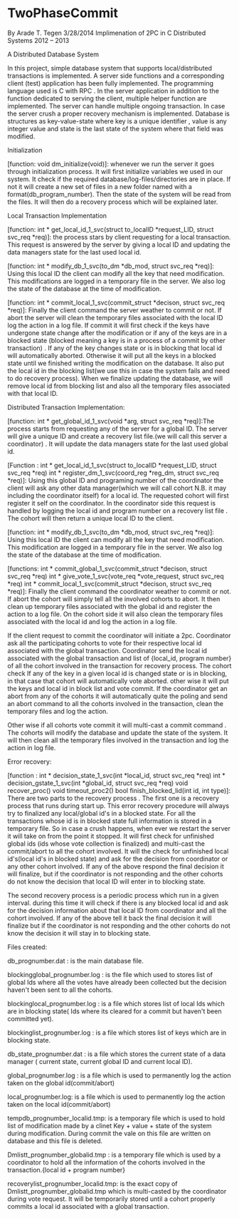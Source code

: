 TwoPhaseCommit
==============
By Arade T. Tegen
3/28/2014
Implimenation of 2PC in C
Distributed Systems 2012 – 2013

A Distributed Database System

In this project, simple database system that supports local/distributed transactions is implemented. A server side functions and a corresponding client (test) application has been fully implemented. The programming language used is C with RPC . In the server application in addition to the function dedicated to serving the client, multiple helper function are implemented. The server can handle multiple ongoing transaction. In case the server crush a proper recovery mechanism is implemented. Database is structures as key-value-state where key is a unique identifier , value is any integer value and state is the last state of the system where that field was modified.

Initialization 

[function: void dm_initialize(void)]: whenever we run the server it goes through initialization process.
It will first initialize variables we used in our system. It check if the required database/log-files/directories are in place. If not it will create a new set of files in a new folder named with a format(db_program_number). Then the state of the system will be read from the files. It will then do a recovery process which will be explained later.

Local Transaction Implementation

[function: int * get_local_id_1_svc(struct to_localID *request_LID, struct svc_req *req)]: the process stars by client requesting for a local transaction. This request is answered by the server by giving a local ID and updating the data managers state for the last used local id. 

[function: int * modify_db_1_svc(to_dm *db_mod, struct svc_req *req)]: Using this local ID the client can modify all the key that need modification. This modifications are logged in a temporary file in the server. We also log the state of the database at the time of modification.


[function: int * commit_local_1_svc(commit_struct *decison, struct svc_req *req)]: Finally the client command the server weather to commit or not. If abort the server will clean the temporary files associated with the local ID log the action in a log file. If commit it will first check if the keys have undergone state change after the modification or if any of the keys are in a blocked state (blocked meaning a key is in a process of a commit by other transaction) . If any of the key changes state or is in blocking that local id will automatically aborted. Otherwise it will put all the keys in a blocked state until we finished writing the modification on the database. It also put the local id in the blocking list(we use this in case the system fails and need to do recovery process). When we finalize updating the database, we will remove local id from blocking list and also all the temporary files associated with that local ID.

Distributed Transaction Implementation:

[function: int * get_global_id_1_svc(void *arg, struct svc_req *req)]:The process starts from requesting any of the server for a global ID. The server will give a unique ID and create a recovery list file.(we will call this server a coordinator) . It will update the data managers state for the last used global id.

[Function : int * get_local_id_1_svc(struct to_localID *request_LID, struct svc_req *req)
int * register_dm_1_svc(coord_reg *reg_dm, struct svc_req *req)]: Using this global ID and programing number of the coordinator the client will ask any other data manager(which we will call cohort N.B. it may including the coordinator itself) for a local id. The requested cohort will first register it self on the coordinator. In the coordinator side this request is handled by logging the local id and program number on a recovery list file . The cohort will then return a unique local ID to the client.

[function: int * modify_db_1_svc(to_dm *db_mod, struct svc_req *req)]: Using this local ID the client can modify all the key that need modification. This modification are logged in a temporary file in the server. We also log the state of the database at the time of modification.

[functions: int * commit_global_1_svc(commit_struct *decison, struct svc_req *req)
int * give_vote_1_svc(vote_req *vote_request, struct svc_req *req)
int * commit_local_1_svc(commit_struct *decison, struct svc_req *req)]: Finally the client command the coordinator weather to commit or not. If abort the cohort will simply tell all the involved cohorts to abort. It then clean up temporary files associated with the global id and register the action to a log file. On the cohort side it will also clean the temporary files associated with the local id and log the action in a log file.

If the client request to commit the coordinator will initiate a 2pc. Coordinator ask all the participating cohorts to vote for their respective local id associated with the global transaction. Coordinator send the local id associated with the global transaction and list of {local_id, program number} of all the cohort involved in the transaction for recovery process. The cohort check If any of the key in a given local id is changed state or is in blocking, in that case that cohort will automatically vote aborted. other wise it will put the keys and local id in block list and vote commit.
If the coordinator get an abort from any of the cohorts it will automatically quite the poling and send an abort command to all the cohorts involved in the transaction, clean the temporary files and log the action.

Other wise if all cohorts vote commit it will multi-cast a commit command . The cohorts will modify the database and update the state of the system. It will then clean all the temporary files involved in the transaction and log the action in log file.

Error recovery:

[function : int * decision_state_1_svc(int *local_id, struct svc_req *req)
int * decision_gstate_1_svc(int *global_id, struct svc_req *req)
void recover_proc()
void timeout_proc2()
bool finish_blocked_lid(int id, int type)]: There are two parts to the recovery process . The first one is a recovery process that runs during start up. This error recovery procedure will always try to finalized any local/global id's in a blocked state. For all the transactions whose id is in blocked state full information is stored in a temporary file. So in case a crush happens, when ever we restart the server it will take on from the point it stopped. It will first check for unfinished global ids (ids whose vote collection is finalized) and multi-cast the commit/abort to all the cohort involved. It will the check for unfinished local id's(local id's in blocked state) and ask for the decision from coordinator or any other cohort involved. If any of the above respond the final decision it will finalize, but if the coordinator is not responding and the other cohorts do not know the decision that local ID will enter in to blocking state.

The second recovery process is a periodic process which run in a given interval. during this time it will check if there is any blocked local id and ask for the decision information about that local ID from coordinator and all the cohort involved. If any of the above tell it back the final decision it will finalize but if the coordinator is not responding and the other cohorts do not know the decision it will stay in to blocking state.


Files created:

db_prognumber.dat : is the main database file.

blockingglobal_prognumber.log : is the file which used to stores list of global Ids where all the votes have already been collected but the decision haven't been sent to all the cohorts.

blockinglocal_prognumber.log : is a file which stores list of local Ids which are in blocking state( Ids where its cleared for a commit but haven't been committed yet).

blockinglist_prognumber.log : is a file which stores list of keys which are in blocking state.

db_state_prognumber.dat : is a file which stores the current state of a data manager ( current state, current global ID and current local ID).

global_prognumber.log : is a file which is used to permanently log the action taken on the global id(commit/abort)

local_prognumber.log: is a file which is used to permanently log the action taken on the local id(commit/abort)

tempdb_prognumber_localid.tmp: is a temporary file which is used to hold list of modification made by a clinet Key + value + state of the system during modification. During commit the vale on this file are written on database and this file is deleted.

Dmlistt_prognumber_globalid.tmp : is a temporary file which is used by a coordinator to hold all the information of the cohorts involved in the transaction.{local id + program number}

recoverylist_prognumber_localid.tmp: is the exact copy of Dmlistt_prognumber_globalid.tmp which is multi-casted by the coordinator during vote request. It will be temporarily stored until a cohort properly commits a local id associated with a global transaction.

